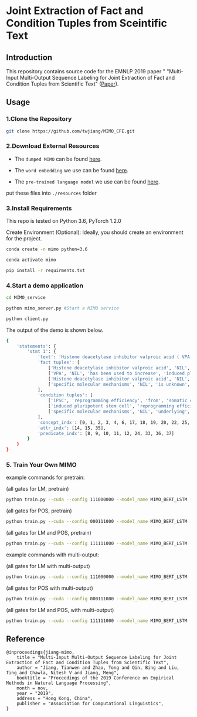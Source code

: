 
# Joint Extraction of Fact and Condition Tuples from Sceintific Text


## Introduction
This repository contains source code for the EMNLP 2019 paper " "Multi-Input Multi-Output Sequence Labeling for Joint Extraction of Fact and Condition Tuples from Scientific Text" ([Paper](http://www.meng-jiang.com/pubs/mimo-emnlp19/mimo-emnlp19-paper.pdf)).

## Usage

### 1.Clone the Repository
```bash
git clone https://github.com/twjiang/MIMO_CFE.git
```
### 2.Download External Resources

* The `dumped MIMO` can be found [here](https://www.dropbox.com/s/lc1bvoxc2wbut9t/dumped_models.pt?dl=0).

* The `word embedding` we use can be found [here](https://www.dropbox.com/sh/6yx1l8euehgw12k/AAB9mWc3m8H7niuEF7NBYUdRa?dl=0).

* The `pre-trained language model` we use can be found [here](https://www.dropbox.com/sh/q1kehix8q58sxmh/AADU35QFu1ZMuNQFTiEYWSxUa?dl=0).

put these files into `./resources` folder
### 3.Install Requirements
This repo is tested on Python 3.6, PyTorch 1.2.0

Create Environment (Optional): Ideally, you should create an environment for the project.
```bash
conda create -n mimo python=3.6

conda activate mimo

pip install -r requirments.txt
```

### 4.Start a demo application 
```bash
cd MIMO_service

python mimo_server.py #Start a MIMO service

python client.py 
```

The output of the demo is shown below.

```bash
{
	'statements': {
		'stmt 1': {
			'text': 'Histone deacetylase inhibitor valproic acid ( VPA ) has been used to increase the reprogramming efficiency of induced pluripotent stem cell ( iPSC ) from somatic cells , yet the specific molecular mechanisms underlying this effect is unknown .',
			'fact tuples': [
				['Histone deacetylase inhibitor valproic acid', 'NIL', 'has been used to increase', 'induced pluripotent stem cell', 'reprogramming efficiency'],
				['VPA', 'NIL', 'has been used to increase', 'induced pluripotent stem cell', 'reprogramming efficiency'],
				['Histone deacetylase inhibitor valproic acid', 'NIL', 'has been used to increase', 'induced pluripotent stem cell', 'reprogramming'],
				['specific molecular mechanisms', 'NIL', 'is unknown', 'NIL', 'NIL']
			],
			'condition tuples': [
				['iPSC', 'reprogramming efficiency', 'from', 'somatic cells', 'NIL'],
				['induced pluripotent stem cell', 'reprogramming efficiency', 'from', 'somatic cells', 'NIL'],
				['specific molecular mechanisms', 'NIL', 'underlying', 'NIL', 'effect']
			],
			'concept_indx': [0, 1, 2, 3, 4, 6, 17, 18, 19, 20, 22, 25, 26, 30, 31, 32],
			'attr_indx': [14, 15, 35],
			'predicate_indx': [8, 9, 10, 11, 12, 24, 33, 36, 37]
		}
	}
}

```

### 5. Train Your Own MIMO

example commands for pretrain:

(all gates for LM, pretrain)
```bash
python train.py --cuda --config 111000000 --model_name MIMO_BERT_LSTM --pretrain
```


(all gates for POS, pretrain)
```bash
python train.py --cuda --config 000111000 --model_name MIMO_BERT_LSTM --pretrain
```
(all gates for LM and POS, pretrain)
```bash
python train.py --cuda --config 111111000 --model_name MIMO_BERT_LSTM --pretrain
```
example commands with multi-output:

(all gates for LM with multi-output)
```bash
python train.py --cuda --config 111000000 --model_name MIMO_BERT_LSTM
```


(all gates for POS with multi-output)
```bash
python train.py --cuda --config 000111000 --model_name MIMO_BERT_LSTM
```
(all gates for LM and POS, with multi-output)
```bash
python train.py --cuda --config 111111000 --model_name MIMO_BERT_LSTM
```


## Reference
```
@inproceedings{jiang-mimo,
    title = "Multi-Input Multi-Output Sequence Labeling for Joint Extraction of Fact and Condition Tuples from Scientific Text",
    author = "Jiang, Tianwen and Zhao, Tong and Qin, Bing and Liu, Ting and Chawla, Nitesh V and Jiang, Meng",
    booktitle = "Proceedings of the 2019 Conference on Empirical Methods in Natural Language Processing",
    month = nov,
    year = "2019",
    address = "Hong Kong, China",
    publisher = "Association for Computational Linguistics",
}
```

